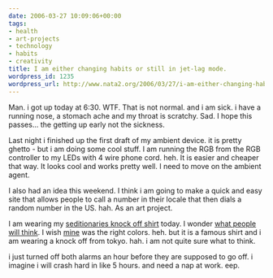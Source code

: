 ```yaml
---
date: 2006-03-27 10:09:06+00:00
tags:
- health
- art-projects
- technology
- habits
- creativity
title: I am either changing habits or still in jet-lag mode.
wordpress_id: 1235
wordpress_url: http://www.nata2.org/2006/03/27/i-am-either-changing-habits-or-still-in-the-jet-lag-mode/
---
```


Man. i got up today at 6:30. WTF. That is not normal. and i am sick. i have a running nose, a stomach ache and my throat is scratchy. Sad. I hope this passes... the getting up early not the sickness.

Last night i finished up the first draft of my ambient device. it is pretty ghetto - but i am doing some cool stuff. I am running the RGB from the RGB controller to my LEDs with 4 wire phone cord. heh. It is easier and cheaper that way. It looks cool and works pretty well. I need to move on the ambient agent.

I also had an idea this weekend. I think i am going to make a quick and easy site that allows people to call a number in their locale that then dials a random number in the US. hah. As an art project.

I am wearing my <a href="http://www.popsike.com/pics/sth004/20030626/2541628056.jpg">seditionaries knock off shirt</a> today. I wonder <a href="http://www.google.com/search?q=define%3A+homophobia">what people will think</a>.  I wish <a href="http://www.flickr.com/photos/natatwo/118752856/">mine</a> was the right colors. heh. but it is a famous shirt and i am wearing a knock off from tokyo. hah. i am not quite sure what to think.

i just turned off both alarms an hour before they are supposed to go off. i imagine i will crash hard in like 5 hours. and need a nap at work. eep.